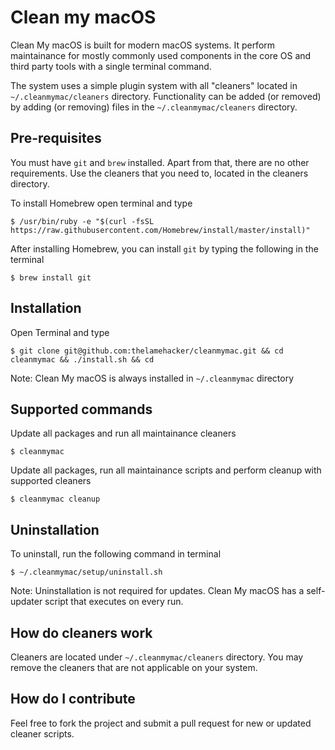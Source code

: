 # Clean my macOS

Clean My macOS is built for modern macOS systems. It perform maintainance for mostly commonly used components in the core OS and third party tools with a single terminal command.

The system uses a simple plugin system with all "cleaners" located in `~/.cleanmymac/cleaners` directory. Functionality can be added (or removed) by adding (or removing) files in the `~/.cleanmymac/cleaners` directory.

## Pre-requisites

You must have `git` and `brew` installed. Apart from that, there are no other requirements. Use the cleaners that you need to, located in the cleaners directory.

To install Homebrew open terminal and type

`$ /usr/bin/ruby -e "$(curl -fsSL https://raw.githubusercontent.com/Homebrew/install/master/install)"`

After installing Homebrew, you can install `git` by typing the following in the terminal

`$ brew install git`

## Installation

Open Terminal and type

`$ git clone git@github.com:thelamehacker/cleanmymac.git && cd cleanmymac && ./install.sh && cd`

Note: Clean My macOS is always installed in `~/.cleanmymac` directory

## Supported commands

Update all packages and run all maintainance cleaners

`$ cleanmymac`

Update all packages, run all maintainance scripts and perform cleanup with supported cleaners

`$ cleanmymac cleanup`

## Uninstallation

To uninstall, run the following command in terminal

`$ ~/.cleanmymac/setup/uninstall.sh`

Note: Uninstallation is not required for updates. Clean My macOS has a self-updater script that executes on every run.

## How do cleaners work

Cleaners are located under `~/.cleanmymac/cleaners` directory. You may remove the cleaners that are not applicable on your system.

## How do I contribute

Feel free to fork the project and submit a pull request for new or updated cleaner scripts.
